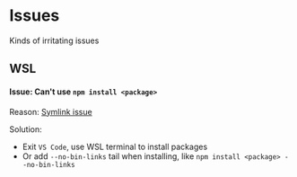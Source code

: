 # Issues
Kinds of irritating issues

## WSL
#### Issue: Can't use `npm install <package>` 
Reason: [Symlink issue]( https://github.com/microsoft/WSL/issues/3 )

Solution: 

- Exit `VS Code`, use WSL terminal to install packages
- Or add ` --no-bin-links ` tail when installing, like `npm install <package> --no-bin-links `
